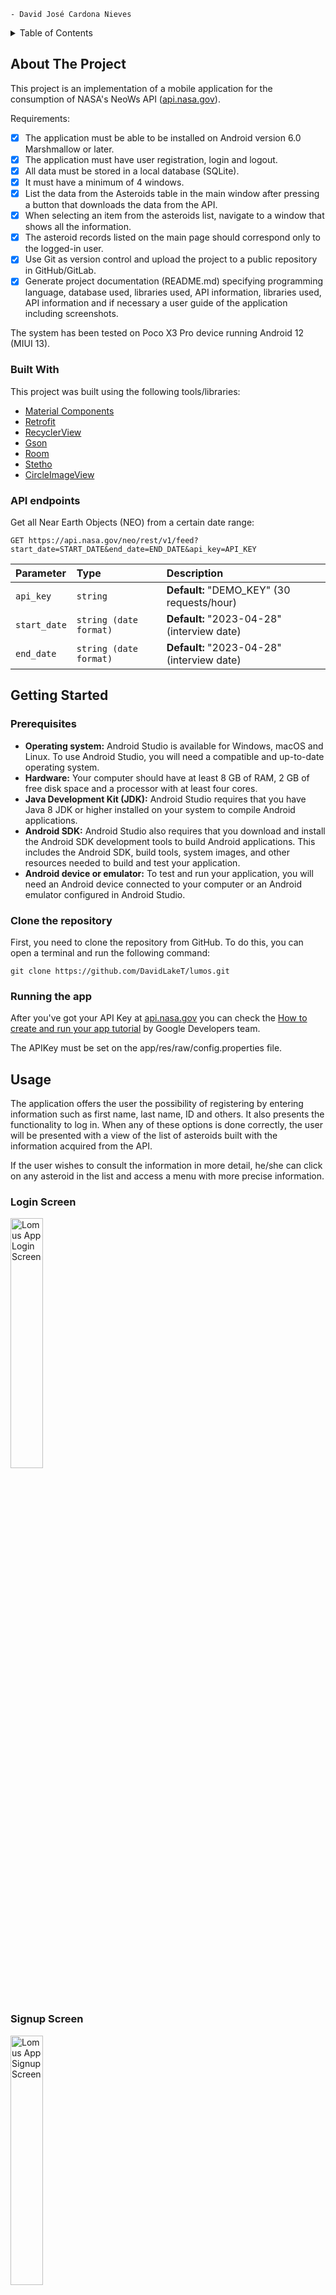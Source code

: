 ```
- David José Cardona Nieves
```

<!-- TABLE OF CONTENTS -->
<details>
  <summary>Table of Contents</summary>
  <ol>
    <li>
      <a href="#about-the-project">About The Project</a>
      <ul>
        <li><a href="#built-with">Built With</a></li>
      </ul>
    </li>
    <li>
      <a href="#getting-started">Getting Started</a>
      <ul>
        <li><a href="#prerequisites">Prerequisites</a></li>
        <li><a href="#clone-the-repository">Clone the repository</a></li>
        <li><a href="#running-the-app">Running the app</a></li>
      </ul>
    </li>
    <li><a href="#usage">Usage</a></li>
    <li><a href="#roadmap">Roadmap</a></li>
    <li><a href="#license">License</a></li>
    <li><a href="#contact">Contact</a></li>
  </ol>
</details>



<!-- ABOUT THE PROJECT -->
## About The Project

This project is an implementation of a mobile application for the consumption of NASA's NeoWs API ([api.nasa.gov](https://api.nasa.gov/)).

Requirements:
* [x] The application must be able to be installed on Android version 6.0 Marshmallow or later.
* [x] The application must have user registration, login and logout.
* [x] All data must be stored in a local database (SQLite).
* [x] It must have a minimum of 4 windows.
* [x] List the data from the Asteroids table in the main window after pressing a button that downloads the data from the API.
* [x] When selecting an item from the asteroids list, navigate to a window that shows all the information.
* [x] The asteroid records listed on the main page should correspond only to the logged-in user.
* [x] Use Git as version control and upload the project to a public repository in GitHub/GitLab.
* [x] Generate project documentation (README.md) specifying programming language, database used, libraries used, API information, libraries used, API information and if necessary a user guide of the application including screenshots.

The system has been tested on Poco X3 Pro device running Android 12 (MIUI 13).

### Built With

This project was built using the following tools/libraries:

* [Material Components](https://github.com/material-components/material-components-android/releases/tag/1.8.0)
* [Retrofit](https://github.com/square/retrofit/releases/tag/2.9.0)
* [RecyclerView](https://developer.android.com/jetpack/androidx/releases/recyclerview?hl=es-419#1.3.0)
* [Gson](https://github.com/google/gson/releases/tag/gson-parent-2.9.0)
* [Room](https://developer.android.com/jetpack/androidx/releases/room?hl=es-419#2.5.1)
* [Stetho](https://github.com/facebookarchive/stetho/releases/tag/v1.5.1)
* [CircleImageView](https://github.com/hdodenhof/CircleImageView/releases/tag/v3.1.0)

### API endpoints

Get all Near Earth Objects (NEO) from a certain date range:

```
GET https://api.nasa.gov/neo/rest/v1/feed?start_date=START_DATE&end_date=END_DATE&api_key=API_KEY
```

| Parameter     | Type                   | Description                                |
| :--------     | :----------------------| :------------------------------------------|
| `api_key`     | `string`               | **Default:** "DEMO_KEY" (30 requests/hour) |
| `start_date` | `string (date format)` | **Default:** "2023-04-28" (interview date) |
| `end_date`   | `string (date format)` | **Default:** "2023-04-28" (interview date) |

<!-- GETTING STARTED -->
## Getting Started

### Prerequisites

* **Operating system:** Android Studio is available for Windows, macOS and Linux. To use Android Studio, you will need a compatible and up-to-date operating system.
* **Hardware:** Your computer should have at least 8 GB of RAM, 2 GB of free disk space and a processor with at least four cores.
* **Java Development Kit (JDK):** Android Studio requires that you have Java 8 JDK or higher installed on your system to compile Android applications.
* **Android SDK:** Android Studio also requires that you download and install the Android SDK development tools to build Android applications. This includes the Android SDK, build tools, system images, and other resources needed to build and test your application.
* **Android device or emulator:** To test and run your application, you will need an Android device connected to your computer or an Android emulator configured in Android Studio.

### Clone the repository

First, you need to clone the repository from GitHub. To do this, you can open a terminal and run the following command:

```
git clone https://github.com/DavidLakeT/lumos.git
```

### Running the app

After you've got your API Key at [api.nasa.gov](https://api.nasa.gov/) you can check the [How to create and run your app tutorial](https://developer.android.com/studio/run?hl=es-419) by Google Developers team.

The APIKey must be set on the app/res/raw/config.properties file.

<!-- USAGE EXAMPLES -->
## Usage

The application offers the user the possibility of registering by entering information such as first name, last name, ID and others. It also presents the functionality to log in. 
When any of these options is done correctly, the user will be presented with a view of the list of asteroids built with the information acquired from the API.

If the user wishes to consult the information in more detail, he/she can click on any asteroid in the list and access a menu with more precise information.

### Login Screen

<img src="Assets/AppLogin.jpg" alt="Lomus App Login Screen" style="width:32%;">

### Signup Screen

<img src="Assets/AppSignup.jpg" alt="Lomus App Signup Screen" style="width:32%;">

### Asteroid List

<img src="Assets/AppAsteroidList.jpg" alt="Lomus App Asteroid List Screen" style="width:32%;">

### Asteroid Info

<img src="Assets/AppAsteroidInfo.jpg" alt="Lomus App Asteroid Info Screen" style="width:32%;">

<!-- ROADMAP -->
## Roadmap

Here are some aspects that could be considered for future implementation of the project:

- [ ] Possibility to filter asteroids (by size, name, velocity, etc.)
- [ ] Dark mode UI
- [ ] Password encryption
- [ ] Multi-language Support
    - [ ] Spanish
    - [x] English

If you have any recommendations, you can create an issue ([here](https://github.com/DavidLakeT/lumos/issues)) specifying what you are raising and give rise to debate on the idea.

<!-- LICENSE -->
## License

Distributed under the MIT License. See `LICENSE.txt` for more information.

<!-- CONTACT -->
## Contact

David Cardona - [Instagram](https://www.instagram.com/whatdavedoes/) - [Linkedin](https://www.linkedin.com/in/davidlaket/) - djcardonan@eafit.edu.co

Project Link: [https://github.com/DavidLakeT/lumos](https://github.com/DavidLakeT/lumos)
